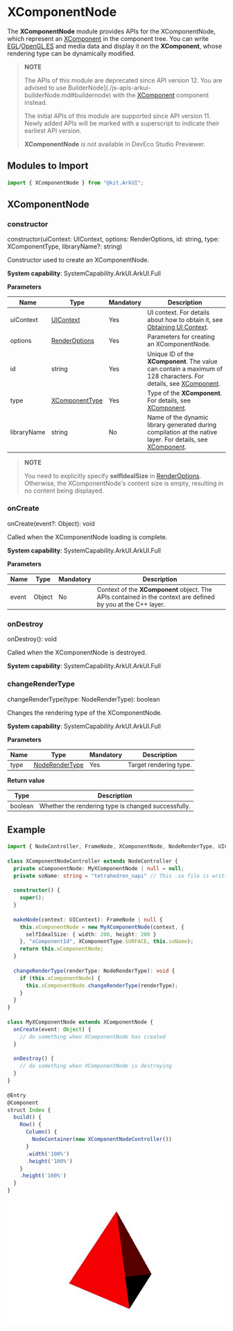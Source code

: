 # XComponentNode

The **XComponentNode** module provides APIs for the XComponentNode, which represent an [XComponent](arkui-ts/ts-basic-components-xcomponent.md#xcomponent) in the component tree. You can write [EGL](../native-lib/egl.md)/[OpenGL ES](../native-lib/opengles.md) and media data and display it on the **XComponent**, whose rendering type can be dynamically modified.

> **NOTE**
>
> The APIs of this module are deprecated since API version 12. You are advised to use BuilderNode](./js-apis-arkui-builderNode.md#buildernode) with the [XComponent](arkui-ts/ts-basic-components-xcomponent.md#xcomponent) component instead.
>
> The initial APIs of this module are supported since API version 11. Newly added APIs will be marked with a superscript to indicate their earliest API version.
>
> **XComponentNode** is not available in DevEco Studio Previewer.

## Modules to Import

```ts
import { XComponentNode } from "@kit.ArkUI";
```

## XComponentNode

### constructor

constructor(uiContext: UIContext, options: RenderOptions, id: string, type: XComponentType, libraryName?: string)

Constructor used to create an XComponentNode.

**System capability**: SystemCapability.ArkUI.ArkUI.Full

**Parameters**

| Name     | Type                                                        | Mandatory | Description                                                        |
| ----------- | ------------------------------------------------------------ | ---- | ------------------------------------------------------------ |
| uiContext   | [UIContext](js-apis-arkui-UIContext.md)                      | Yes  | UI context. For details about how to obtain it, see [Obtaining UI Context](./js-apis-arkui-node.md#obtaining-ui-context).|
| options     | [RenderOptions](./js-apis-arkui-builderNode.md#renderoptions) | Yes  | Parameters for creating an XComponentNode.                              |
| id          | string                                                       | Yes  | Unique ID of the **XComponent**. The value can contain a maximum of 128 characters. For details, see [XComponent](arkui-ts/ts-basic-components-xcomponent.md#xcomponent). |
| type        | [XComponentType](arkui-ts/ts-appendix-enums.md#xcomponenttype10) | Yes  | Type of the **XComponent**. For details, see [XComponent](arkui-ts/ts-basic-components-xcomponent.md#xcomponent).|
| libraryName | string                                                       | No  | Name of the dynamic library generated during compilation at the native layer. For details, see [XComponent](arkui-ts/ts-basic-components-xcomponent.md#xcomponent). |

> **NOTE**
>
> You need to explicitly specify **selfIdealSize** in [RenderOptions](./js-apis-arkui-builderNode.md#renderoptions). Otherwise, the XComponentNode's content size is empty, resulting in no content being displayed.

### onCreate

onCreate(event?: Object): void

Called when the XComponentNode loading is complete.

**System capability**: SystemCapability.ArkUI.ArkUI.Full

**Parameters**

| Name | Type  | Mandatory | Description                                                        |
| ------ | ------ | ---- | ------------------------------------------------------------ |
| event  | Object | No  | Context of the **XComponent** object. The APIs contained in the context are defined by you at the C++ layer. |

### onDestroy

onDestroy(): void

Called when the XComponentNode is destroyed.

**System capability**: SystemCapability.ArkUI.ArkUI.Full

### changeRenderType

changeRenderType(type: NodeRenderType): boolean

Changes the rendering type of the XComponentNode.

**System capability**: SystemCapability.ArkUI.ArkUI.Full

**Parameters**

| Name | Type                                                    | Mandatory | Description            |
| ------ | ------------------------------------------------------------ | ---- | ------------------ |
| type   | [NodeRenderType](./js-apis-arkui-builderNode.md#noderendertype) | Yes | Target rendering type. |

**Return value**

| Type | Description                  |
| ---- | ---------------------- |
| boolean | Whether the rendering type is changed successfully. |

## Example

```ts
import { NodeController, FrameNode, XComponentNode, NodeRenderType, UIContext} from '@kit.ArkUI'

class XComponentNodeController extends NodeController {
  private xComponentNode: MyXComponentNode | null = null;
  private soName: string = "tetrahedron_napi" // This .so file is written and generated by you using the Node-API.

  constructor() {
    super();
  }

  makeNode(context: UIContext): FrameNode | null {
    this.xComponentNode = new MyXComponentNode(context, {
      selfIdealSize: { width: 200, height: 200 }
    }, "xComponentId", XComponentType.SURFACE, this.soName);
    return this.xComponentNode;
  }

  changeRenderType(renderType: NodeRenderType): void {
    if (this.xComponentNode) {
      this.xComponentNode.changeRenderType(renderType);
    }
  }
}

class MyXComponentNode extends XComponentNode {
  onCreate(event: Object) {
    // do something when XComponentNode has created
  }

  onDestroy() {
    // do something when XComponentNode is destroying
  }
}

@Entry
@Component
struct Index {
  build() {
    Row() {
      Column() {
        NodeContainer(new XComponentNodeController())
      }
      .width('100%')
      .height('100%')
    }
    .height('100%')
  }
}
```

![XComponentNodeSample](figures/xcomponent_node.jpg)
